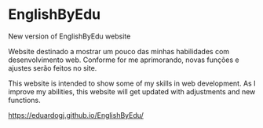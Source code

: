 # EnglishByEdu
New version of EnglishByEdu website


Website destinado a mostrar um pouco das minhas habilidades com desenvolvimento web. Conforme for me aprimorando, novas funções e ajustes serão feitos no site.


This website is intended to show some of my skills in web development. As I improve my abilities, this website will get updated with adjustments and new functions.


https://eduardogj.github.io/EnglishByEdu/

